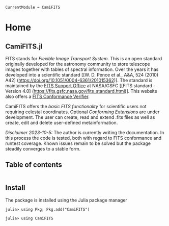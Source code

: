 ```@meta
CurrentModule = CamiFITS
```

# Home

## CamiFITS.jl

FITS stands for *Flexible Image Transport System*. This is an open standard 
originally developed for the astronomy community to store telescope images 
together with tables of spectral information. Over the years it has developed 
into a scientific standard [[W. D. Pence et al., A&A, 524 (2010) A42]
(https://doi.org/10.1051/0004-6361/201015362)]. The standard is maintained by 
the [FITS Support Office](http://fits.gsfc.nasa.gov/) at 
NASA/GSFC [[FITS standard - Version 4.0]
(https://fits.gsfc.nasa.gov/fits_standard.html)]. This website also offers a 
[FITS Conformance Verifier](https://fits.gsfc.nasa.gov/fits_verify.html). 

CamiFITS offers the *basic FITS functionality* for scientific users not 
requiring celestal coordinates. Optional *Conforming Extensions* are under 
development. The user can create, read and extend .fits files as well as 
create, edit and delete user-defined metainformation.

*Disclaimer 2023-10-5:* The author is currently writing the documentation. 
In this process the code is tested, both with regard to FITS conformance and 
runtest coverage. Known issues remain to be solved but the package steadily
converges to a stable form.

## Table of contents

```@contents
```

## Install

The package is installed using the Julia package manager

```
julia> using Pkg; Pkg.add("CamiFITS")

julia> using CamiFITS
```